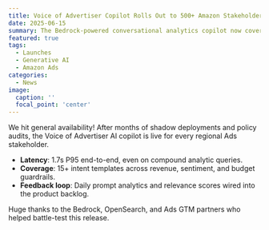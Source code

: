 ```yaml
---
title: Voice of Advertiser Copilot Rolls Out to 500+ Amazon Stakeholders
date: 2025-06-15
summary: The Bedrock-powered conversational analytics copilot now covers campaign health, budget pacing, and sentiment intelligence globally.
featured: true
tags:
  - Launches
  - Generative AI
  - Amazon Ads
categories:
  - News
image:
  caption: ''
  focal_point: 'center'
---
```


We hit general availability! After months of shadow deployments and policy audits, the Voice of Advertiser AI copilot is live for every regional Ads stakeholder.

- **Latency**: 1.7s P95 end-to-end, even on compound analytic queries.
- **Coverage**: 15+ intent templates across revenue, sentiment, and budget guardrails.
- **Feedback loop**: Daily prompt analytics and relevance scores wired into the product backlog.

Huge thanks to the Bedrock, OpenSearch, and Ads GTM partners who helped battle-test this release.
